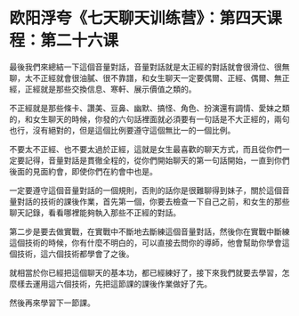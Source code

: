 # 欧阳浮夸《七天聊天训练营》：第四天课程：第二十六课

最後我們來總結一下這個音量對話，音量對話就是太正經的對話就會很滑位、很無聊，太不正經就會很油膩、很不靠譜，和女生聊天一定要偶爾、正經、偶爾、無正經，正經就是那些交換信息、寒軒、展示價值之類的。

不正經就是那些條卡、讚美、豆鼻、幽默、搞怪、角色、扮演還有調情、愛妹之類的，和女生聊天的時候，你發的六句話裡面就必須要有一句話是不大正經的，兩句也行，沒有絕對的，但是這個比例要遵守這個無比一的一個比例。

不要太不正經、也不要太過於正經，這就是女生最喜歡的聊天方式，而且從你們一定要記得，音量對話是貫徹全程的，從你們開始聊天的第一句話開始，一直到你們後面的見面約會，即使你們在約會中也是。

一定要遵守這個音量對話的一個規則，否則的話你是很難聊得到妹子，關於這個音量對話的技術的課後作業，首先第一個，你要去檢查一下自己之前，和女生的那些聊天記錄，看看哪裡能夠執入那些不正經的對話。

第二步是要去做實戰，在實戰中不斷地去斷練這個音量對話，然後你在實戰中斷練這個技術的時候，你有什麼不明白的，可以直接去問你的導師，他會幫助你學會這個技術，這六個技術都學會了之後。

就相當於你已經把這個聊天的基本功，都已經練好了，接下來我們就要去學習，怎麼樣去運用這六個技術，先把這節課的課後作業做好了先。

然後再來學習下一節課。